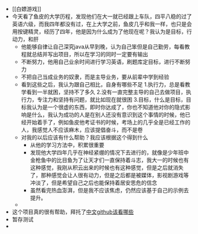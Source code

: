 - [[白嫖游戏]]
- 今天看了鱼皮的大学历程，发现他们在大一就已经跟上车队，四平八稳的过了英语六级，而我四年都没有过，在上大学之前，鱼皮几乎和我一样，也只是会用按键精灵，经历了四年，他是因为什么成为了他现在呢？我认为是目标，行动力，和肝
	- 他能够自律让自己深究java从早到晚，认为自己笨但是自己勤劳，每看教程就总结并写出项目，所以在学习的同时一定要有输出
	- 不断努力，他用自己业余时间进行学习英语，刷题库定目标，进行不断努力
	- 不把自己当成业务的奴隶，而是主导业务，要从前辈中学到经验
	- 看到这些之后，我认为跟自己相比，自身有哪些不足
	  1.执行力，总是看教学看到一半就困，坚持不了多久
	  2.没有一直完整主导的自己去做项目，执行力，专注力和坚持有问题，就比如现在就很困
	  3.目标，什么是目标，目标我认为是一个很虚的东西，即时你达成了，你也不知道他对你的隐式影响是什么，我认为成功的人是在别人还没有意识到这个事情的时候，他已经开始着手了，例如鱼皮他考证书的时候，考场上的几乎全是已经工作的人，我感觉人不应该麻木，应该提倡奋斗，而不是卷
	- 对我的以后应该有什么帮助？我应该根据这个得到什么
		- 从他的学习方法中，积累很重要
		- 发现他大学四年几乎在神经紧绷的情况下去进行的，就像是少年班中金枪鱼中的比目鱼为了让天才们一直保持着斗志，我大一的时候也有这种感觉，我刚从积云出来的时候也有这种感觉，但是之后就消失了，那种感觉会让人很有动力，但是之后都是被媒体，影视剧游戏等冲淡了，但是希望自己之后也能保持着居安思危的信念
		- 虽然看完热血澎湃，但是我不应该焦虑，仍然应该基于自己的示例去提升。
	-
- 这个项目真的很有帮助，拜托了[中文github该看哪些](https://github.com/GrowingGit/GitHub-Chinese-Top-Charts)
- 暂存测试
-